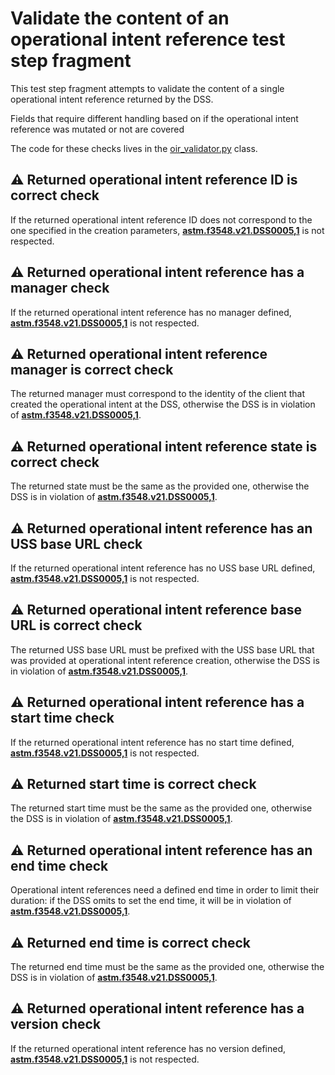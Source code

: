 # Validate the content of an operational intent reference test step fragment

This test step fragment attempts to validate the content of a single operational intent reference returned by the DSS.

Fields that require different handling based on if the operational intent reference was mutated or not are covered

The code for these checks lives in the [oir_validator.py](../../../validators/oir_validator.py) class.

## ⚠️ Returned operational intent reference ID is correct check

If the returned operational intent reference ID does not correspond to the one specified in the creation parameters,
**[astm.f3548.v21.DSS0005,1](../../../../../../../requirements/astm/f3548/v21.md)** is not respected.

## ⚠️ Returned operational intent reference has a manager check

If the returned operational intent reference has no manager defined, **[astm.f3548.v21.DSS0005,1](../../../../../../../requirements/astm/f3548/v21.md)** is not respected.

## ⚠️ Returned operational intent reference manager is correct check

The returned manager must correspond to the identity of the client that created the operational intent at the DSS,
otherwise the DSS is in violation of **[astm.f3548.v21.DSS0005,1](../../../../../../../requirements/astm/f3548/v21.md)**.

## ⚠️ Returned operational intent reference state is correct check

The returned state must be the same as the provided one, otherwise the DSS is in violation of **[astm.f3548.v21.DSS0005,1](../../../../../../../requirements/astm/f3548/v21.md)**.

## ⚠️ Returned operational intent reference has an USS base URL check

If the returned operational intent reference has no USS base URL defined, **[astm.f3548.v21.DSS0005,1](../../../../../../../requirements/astm/f3548/v21.md)** is not respected.

## ⚠️ Returned operational intent reference base URL is correct check

The returned USS base URL must be prefixed with the USS base URL that was provided at operational intent reference creation, otherwise the DSS is in violation of **[astm.f3548.v21.DSS0005,1](../../../../../../../requirements/astm/f3548/v21.md)**.

## ⚠️ Returned operational intent reference has a start time check

If the returned operational intent reference has no start time defined, **[astm.f3548.v21.DSS0005,1](../../../../../../../requirements/astm/f3548/v21.md)** is not respected.

## ⚠️ Returned start time is correct check

The returned start time must be the same as the provided one, otherwise the DSS is in violation of **[astm.f3548.v21.DSS0005,1](../../../../../../../requirements/astm/f3548/v21.md)**.

## ⚠️ Returned operational intent reference has an end time check

Operational intent references need a defined end time in order to limit their duration: if the DSS omits to set the end time, it will be in violation of **[astm.f3548.v21.DSS0005,1](../../../../../../../requirements/astm/f3548/v21.md)**.

## ⚠️ Returned end time is correct check

The returned end time must be the same as the provided one, otherwise the DSS is in violation of **[astm.f3548.v21.DSS0005,1](../../../../../../../requirements/astm/f3548/v21.md)**.

## ⚠️ Returned operational intent reference has a version check

If the returned operational intent reference has no version defined, **[astm.f3548.v21.DSS0005,1](../../../../../../../requirements/astm/f3548/v21.md)** is not respected.
